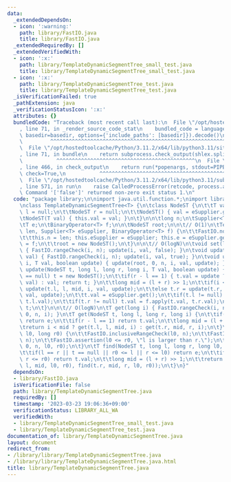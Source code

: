 ```yaml
---
data:
  _extendedDependsOn:
  - icon: ':warning:'
    path: library/FastIO.java
    title: library/FastIO.java
  _extendedRequiredBy: []
  _extendedVerifiedWith:
  - icon: ':x:'
    path: library/TemplateDynamicSegmentTree_small_test.java
    title: library/TemplateDynamicSegmentTree_small_test.java
  - icon: ':x:'
    path: library/TemplateDynamicSegmentTree_test.java
    title: library/TemplateDynamicSegmentTree_test.java
  _isVerificationFailed: true
  _pathExtension: java
  _verificationStatusIcon: ':x:'
  attributes: {}
  bundledCode: "Traceback (most recent call last):\n  File \"/opt/hostedtoolcache/Python/3.11.2/x64/lib/python3.11/site-packages/onlinejudge_verify/documentation/build.py\"\
    , line 71, in _render_source_code_stat\n    bundled_code = language.bundle(stat.path,\
    \ basedir=basedir, options={'include_paths': [basedir]}).decode()\n          \
    \         ^^^^^^^^^^^^^^^^^^^^^^^^^^^^^^^^^^^^^^^^^^^^^^^^^^^^^^^^^^^^^^^^^^^^^^^^^^^^^^^^^\n\
    \  File \"/opt/hostedtoolcache/Python/3.11.2/x64/lib/python3.11/site-packages/onlinejudge_verify/languages/user_defined.py\"\
    , line 71, in bundle\n    return subprocess.check_output(shlex.split(command))\n\
    \           ^^^^^^^^^^^^^^^^^^^^^^^^^^^^^^^^^^^^^^^^^^^^^\n  File \"/opt/hostedtoolcache/Python/3.11.2/x64/lib/python3.11/subprocess.py\"\
    , line 466, in check_output\n    return run(*popenargs, stdout=PIPE, timeout=timeout,\
    \ check=True,\n           ^^^^^^^^^^^^^^^^^^^^^^^^^^^^^^^^^^^^^^^^^^^^^^^^^^^^^^^^^\n\
    \  File \"/opt/hostedtoolcache/Python/3.11.2/x64/lib/python3.11/subprocess.py\"\
    , line 571, in run\n    raise CalledProcessError(retcode, process.args,\nsubprocess.CalledProcessError:\
    \ Command '['false']' returned non-zero exit status 1.\n"
  code: "package library;\n\nimport java.util.function.*;\nimport library.FastIO;\n\
    \nclass TemplateDynamicSegmentTree<T> {\n\tclass NodeST {\n\t\tT val;\n\t\tNodeST\
    \ l = null;\n\t\tNodeST r = null;\n\t\tNodeST() { val = eSupplier.get(); }\n\t\
    \tNodeST(T val) { this.val = val; }\n\t}\n\n\tlong n;\n\tSupplier<T> eSupplier;\n\
    \tT e;\n\tBinaryOperator<T> f;\n\n\tNodeST root;\n\n\t// O(1)\n\tTemplateDynamicSegmentTree(long\
    \ len, Supplier<T> eSupplier, BinaryOperator<T> f) {\n\t\tFastIO.nonNegativeCheck(len);\n\
    \t\tthis.n = len; this.eSupplier = eSupplier; this.e = eSupplier.get(); this.f\
    \ = f;\n\t\troot = new NodeST();\n\t}\n\n\t// O(logN)\n\tvoid set(long i, T val)\
    \ { FastIO.rangeCheck(i, n); update(i, val, false); }\n\tvoid update(long i, T\
    \ val) { FastIO.rangeCheck(i, n); update(i, val, true); }\n\tvoid update(long\
    \ i, T val, boolean update) { update(root, 0, n, i, val, update); }\n\tNodeST\
    \ update(NodeST t, long l, long r, long i, T val, boolean update) {\n\t\tif(t\
    \ == null) t = new NodeST();\n\t\tif(r - l == 1) { t.val = update ? f.apply(t.val,\
    \ val) : val; return t; }\n\t\tlong mid = (l + r) >> 1;\n\t\tif(i < mid) t.l =\
    \ update(t.l, l, mid, i, val, update);\n\t\telse t.r = update(t.r, mid, r, i,\
    \ val, update);\n\t\tt.val = eSupplier.get();\n\t\tif(t.l != null) t.val = f.apply(t.val,\
    \ t.l.val);\n\t\tif(t.r != null) t.val = f.apply(t.val, t.r.val);\n\t\treturn\
    \ t;\n\t}\n\n\t// O(logN)\n\tT get(long i) { FastIO.rangeCheck(i, n); return get(root,\
    \ 0, n, i); }\n\tT get(NodeST t, long l, long r, long i) {\n\t\tif(t == null)\
    \ return e;\n\t\tif(r - l == 1) return t.val;\n\t\tlong mid = (l + r) >> 1;\n\t\
    \treturn i < mid ? get(t.l, l, mid, i) : get(t.r, mid, r, i);\n\t}\n\tT find(long\
    \ l0, long r0) {\n\t\tFastIO.inclusiveRangeCheck(l0, n);\n\t\tFastIO.inclusiveRangeCheck(r0,\
    \ n);\n\t\tFastIO.assertion(l0 <= r0, \"l is larger than r.\");\n\t\treturn find(root,\
    \ 0, n, l0, r0);\n\t}\n\tT find(NodeST t, long l, long r, long l0, long r0) {\n\
    \t\tif(l == r || t == null || r0 <= l || r <= l0) return e;\n\t\tif(l0 <= l &&\
    \ r <= r0) return t.val;\n\t\tlong mid = (l + r) >> 1;\n\t\treturn f.apply(find(t.l,\
    \ l, mid, l0, r0), find(t.r, mid, r, l0, r0));\n\t}\n}"
  dependsOn:
  - library/FastIO.java
  isVerificationFile: false
  path: library/TemplateDynamicSegmentTree.java
  requiredBy: []
  timestamp: '2023-03-23 19:06:36+09:00'
  verificationStatus: LIBRARY_ALL_WA
  verifiedWith:
  - library/TemplateDynamicSegmentTree_small_test.java
  - library/TemplateDynamicSegmentTree_test.java
documentation_of: library/TemplateDynamicSegmentTree.java
layout: document
redirect_from:
- /library/library/TemplateDynamicSegmentTree.java
- /library/library/TemplateDynamicSegmentTree.java.html
title: library/TemplateDynamicSegmentTree.java
---
```


